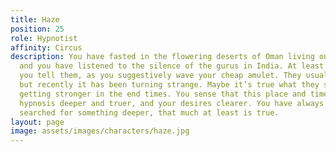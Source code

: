 ```yaml
---
title: Haze
position: 25
role: Hypnotist
affinity: Circus
description: You have fasted in the flowering deserts of Oman living only on scent
  and you have listened to the silence of the gurus in India. At least that’s what
  you tell them, as you suggestively wave your cheap amulet. They usually play along,
  but recently it has been turning strange. Maybe it’s true what they say about magic
  getting stronger in the end times. You sense that this place and time makes your
  hypnosis deeper and truer, and your desires clearer. You have always needed more,
  searched for something deeper, that much at least is true.
layout: page
image: assets/images/characters/haze.jpg
---
```


